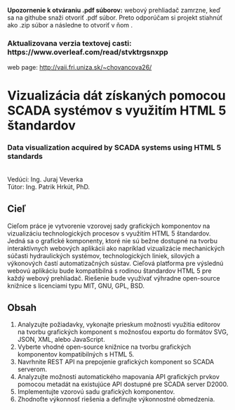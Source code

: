 <strong>Upozornenie k otváraniu .pdf súborov:</strong> webový prehliadač zamrzne, keď sa na githube snaži otvoriť .pdf súbor. Preto odporúčam si projekt stiahnúť ako .zip súbor a následne to otvoriť v ňom .
<h3>Aktualizovana verzia textovej casti: https://www.overleaf.com/read/stvktrgsnxpp </h3>

web page: http://vaii.fri.uniza.sk/~chovancova26/
<br/>

<h1>Vizualizácia dát získaných pomocou SCADA systémov s využitím HTML 5 štandardov</h1>
<h3>Data visualization acquired by SCADA systems using HTML 5 standards </h3>
 
<br>Vedúci: Ing. Juraj Veverka
<br>Tútor:	Ing. Patrik Hrkút, PhD.

<h2>Cieľ</h2>
<body>
	Cieľom práce je vytvorenie vzorovej sady grafických komponentov na vizualizáciu technologických procesov s využitím HTML 5 štandardov. Jedná sa o grafické komponenty, ktoré nie sú bežne dostupné na tvorbu interaktívnych webových aplikácii ako napríklad vizualizácie mechanických súčasti hydraulických systémov, technologických liniek, silových a výkonových častí automatizačných sústav. Cieľová platforma pre výslednú webovú aplikáciu bude kompatibilná s rodinou štandardov HTML 5 pre každý webový prehliadač. Riešenie bude využívať výhradne open-source knižnice s licenciami typu MIT, GNU, GPL, BSD.
</body>
<h2>Obsah</h2>
<ol>
<li>Analyzujte požiadavky, vykonajte prieskum možnosti využitia editorov na tvorbu grafických komponent s možnosťou exportu do formátov SVG, JSON, XML, alebo JavaScript.
<li>Vyberte vhodné open-source knižnice na tvorbu grafických komponentov kompatibilných s HTML 5.
<li>Navrhnite REST API na prepojenie grafických komponent so SCADA serverom.
<li>Analyzujte možnosti automatického mapovania API grafických prvkov pomocou metadát na existujúce API dostupné pre SCADA server D2000.
<li>Implementujte vzorovú sadu grafických komponentov.
<li>Zhodnoťte výkonnosť riešenia a definujte výkonnostné obmedzenia.
</ol>

